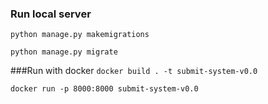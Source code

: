 ### Run local server
`python manage.py makemigrations`

`python manage.py migrate`

###Run with docker
`docker build . -t submit-system-v0.0`

`docker run -p 8000:8000 submit-system-v0.0`
